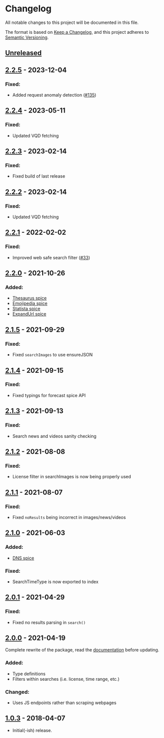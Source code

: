 # Changelog
All notable changes to this project will be documented in this file.

The format is based on [Keep a Changelog](https://keepachangelog.com/en/1.0.0/),
and this project adheres to [Semantic Versioning](https://semver.org/spec/v2.0.0.html).

## [Unreleased]
## [2.2.5] - 2023-12-04
### Fixed:
- Added request anomaly detection ([#135](https://github.com/Snazzah/duck-duck-scrape/issues/135))
## [2.2.4] - 2023-05-11
### Fixed:
- Updated VQD fetching
## [2.2.3] - 2023-02-14
### Fixed:
- Fixed build of last release
## [2.2.2] - 2023-02-14
### Fixed:
- Updated VQD fetching
## [2.2.1] - 2022-02-02
### Fixed:
- Improved web safe search filter ([#33](https://github.com/Snazzah/duck-duck-scrape/issues/33))
## [2.2.0] - 2021-10-26
### Added:
- [Thesaurus spice](https://duck-duck-scrape.js.org/modules.html#thesaurus)
- [Emojipedia spice](https://duck-duck-scrape.js.org/modules.html#emojipedia)
- [Statista spice](https://duck-duck-scrape.js.org/modules.html#statista)
- [ExpandUrl spice](https://duck-duck-scrape.js.org/modules.html#expandUrl)
## [2.1.5] - 2021-09-29
### Fixed:
- Fixed `searchImages` to use ensureJSON
## [2.1.4] - 2021-09-15
### Fixed:
- Fixed typings for forecast spice API
## [2.1.3] - 2021-09-13
### Fixed:
- Search news and videos sanity checking
## [2.1.2] - 2021-08-08
### Fixed:
- License filter in searchImages is now being properly used
## [2.1.1] - 2021-08-07
### Fixed:
- Fixed `noResults` being incorrect in images/news/videos
## [2.1.0] - 2021-06-03
### Added:
- [DNS spice](https://duck-duck-scrape.js.org/modules.html#dns)
### Fixed:
- SearchTimeType is now exported to index
## [2.0.1] - 2021-04-29
### Fixed:
- Fixed no results parsing in `search()`
## [2.0.0] - 2021-04-19
Complete rewrite of the package, read the [documentation](https://duck-duck-scrape.js.org/) before updating.
### Added:
- Type definitions
- Filters within searches (i.e. license, time range, etc.)
### Changed:
- Uses JS endpoints rather than scraping webpages
## [1.0.3] - 2018-04-07
- Initial(-ish) release.

[Unreleased]: https://github.com/Snazzah/duck-duck-scrape/compare/v2.2.5...HEAD
[1.0.3]: https://github.com/Snazzah/duck-duck-scrape/releases/tag/v1.0.3
[2.0.0]: https://github.com/Snazzah/duck-duck-scrape/compare/v1.0.3...v2.0.0
[2.0.1]: https://github.com/Snazzah/duck-duck-scrape/compare/v2.0.0...v2.0.1
[2.1.0]: https://github.com/Snazzah/duck-duck-scrape/compare/v2.0.0...v2.1.0
[2.1.1]: https://github.com/Snazzah/duck-duck-scrape/compare/v2.1.0...v2.1.1
[2.1.2]: https://github.com/Snazzah/duck-duck-scrape/compare/v2.1.0...v2.1.2
[2.1.3]: https://github.com/Snazzah/duck-duck-scrape/compare/v2.1.2...v2.1.3
[2.1.4]: https://github.com/Snazzah/duck-duck-scrape/compare/v2.1.3...v2.1.4
[2.1.5]: https://github.com/Snazzah/duck-duck-scrape/compare/v2.1.4...v2.1.5
[2.2.0]: https://github.com/Snazzah/duck-duck-scrape/compare/v2.1.5...v2.2.0
[2.2.1]: https://github.com/Snazzah/duck-duck-scrape/compare/v2.2.0...v2.2.1
[2.2.2]: https://github.com/Snazzah/duck-duck-scrape/compare/v2.2.0...v2.2.2
[2.2.3]: https://github.com/Snazzah/duck-duck-scrape/compare/v2.2.2...v2.2.3
[2.2.4]: https://github.com/Snazzah/duck-duck-scrape/compare/v2.2.3...v2.2.4
[2.2.5]: https://github.com/Snazzah/duck-duck-scrape/compare/v2.2.4...v2.2.5
